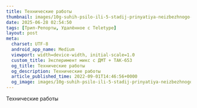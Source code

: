 ```yaml
---
title: Технические работы
thumbnail: images/10g-suhih-psilo-ili-5-stadij-prinyatiya-neizbezhnogo-Smerti-07-11__4.jpg
date: 2025-06-28 02:54:50
tags: [Трип-Репорты, Удалённое с Teletype]
layout: post
meta:
  charset: UTF-8
  android_app_name: Medium
  viewport: width=device-width, initial-scale=1.0
  custom_title: Эксперимент микс с ДMT + TAK-653
  og_title: Технические работы
  og_description: Технические работы
  article_published_time: 2022-09-01T14:46:56+0000
  og_image: images/10g-suhih-psilo-ili-5-stadij-prinyatiya-neizbezhnogo-Smerti-07-11__4.jpg
---
```




Технические работы